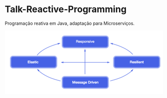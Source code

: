 # Talk-Reactive-Programming
Programação reativa em Java, adaptação para Microserviços.

![Programming](https://github.com/MateusMaceedo/Talk-Reactive-Programming/blob/main/img/programming-reactive.png?raw=true)
